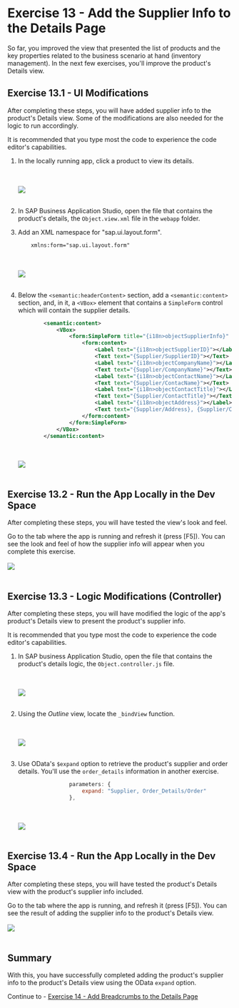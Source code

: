 # Exercise 13 - Add the Supplier Info to the Details Page

So far, you improved the view that presented the list of products and the key properties related to the business scenario at hand (inventory management). In the next few exercises, you'll improve the product's Details view.

## Exercise 13.1 - UI Modifications

After completing these steps, you will have added supplier info to the product's Details view. Some of the modifications are also needed for the logic to run accordingly.

It is recommended that you type most the code to experience the code editor's capabilities.

1. In the locally running app, click a product to view its details.

    <br><br>![](images/2020-10_BAS_App_Object_View_.jpg)<br><br>

2. In SAP Business Application Studio, open the file that contains the product's details, the `Object.view.xml` file in the `webapp` folder.

3. Add an XML namespace for "sap.ui.layout.form".
    ```xml
        xmlns:form="sap.ui.layout.form"
    ```

    <br><br>![](images/2020-10_BAS_Object_View_xmlns_form_.jpg)<br><br>

4. Below the `<semantic:headerContent>` section, add a `<semantic:content>` section, and, in it, a `<VBox>` element that contains a `SimpleForm` control which will contain the supplier details. 
    ```xml
            <semantic:content>
                <VBox>
                    <form:SimpleForm title="{i18n>objectSupplierInfo}" layout="ResponsiveGridLayout" singleContainerFullSize="false" columnsXL="1" columnsL="1" visible="{= ${objectView>/busy} ? false : true}">
                        <form:content>
                            <Label text="{i18n>objectSupplierID}"></Label>
                            <Text text="{Supplier/SupplierID}"></Text>
                            <Label text="{i18n>objectCompanyName}"></Label>
                            <Text text="{Supplier/CompanyName}"></Text>
                            <Label text="{i18n>objectContactName}"></Label>
                            <Text text="{Supplier/ContacName}"></Text>
                            <Label text="{i18n>objectContactTitle}"></Label>
                            <Text text="{Supplier/ContactTitle}"></Text>
                            <Label text="{i18n>objectAddress}"></Label>
                            <Text text="{Supplier/Address}, {Supplier/City}, {Supplier/PostalCode}, {Supplier/Country}"></Text>
                        </form:content>
                    </form:SimpleForm>
                </VBox>
            </semantic:content>

    ```

    <br><br>![](images/2020-10_BAS_Object_View_Supplier_Info_.jpg)<br><br>

## Exercise 13.2 - Run the App Locally in the Dev Space

After completing these steps, you will have tested the view's look and feel.

Go to the tab where the app is running and refresh it (press [F5]). You can see the look and feel of how the supplier info will appear when you complete this exercise.
    <br><br>![](images/2020-10_BAS_App_Object_View_After_View_.jpg)<br><br>

## Exercise 13.3 - Logic Modifications (Controller)

After completing these steps, you will have modified the logic of the app's product's Details view to present the product's supplier info.

It is recommended that you type most the code to experience the code editor's capabilities.

1. In SAP business Application Studio, open the file that contains the product's details logic, the `Object.controller.js` file.

    <br><br>![](images/2020-10_BAS_Object_Controller-1_.jpg)<br><br>

2. Using the *Outline* view, locate the `_bindView` function.

    <br><br>![](images/2020-10_BAS_Object_Controller-2_.jpg)<br><br>

3. Use OData's `$expand` option to retrieve the product's supplier and order details. You'll use the `order_details` information in another exercise.
    ```javascript
                    parameters: {
                        expand: "Supplier, Order_Details/Order"
                    },
    ```

    <br><br>![](images/2020-10_BAS_Object_Controller-3_.jpg)<br><br>

## Exercise 13.4 - Run the App Locally in the Dev Space

After completing these steps, you will have tested the product's Details view with the product's supplier info included.

Go to the tab where the app is running, and refresh it (press [F5]). You can see the result of adding the supplier info to the product's Details view.
    <br><br>![](images/2020-10_BAS_Object_Controller-4_.jpg)<br><br>


## Summary

With this, you have successfully completed adding the product's supplier info to the product's Details view using the OData `expand` option.

Continue to - [Exercise 14 - Add Breadcrumbs to the Details Page](../ex14/README.md)
